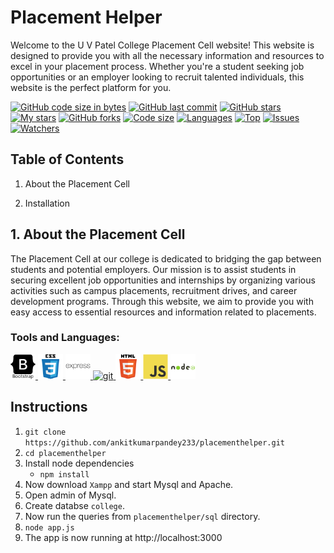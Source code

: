 
# Placement Helper

Welcome to the U V Patel College Placement Cell website! This website is designed to provide you with all the necessary information and resources to excel in your placement process. Whether you're a student seeking job opportunities or an employer looking to recruit talented individuals, this website is the perfect platform for you.


[![GitHub code size in bytes](https://img.shields.io/github/languages/code-size/ankitkumarpandey233/placementhelper?logo=github&style=for-the-badge)](https://github.com/ankitkumarpandey233/placementhelper) 
[![GitHub last commit](https://img.shields.io/github/last-commit/ankitkumarpandey233/placementhelper?style=for-the-badge&logo=git)](https://github.com/ankitkumarpandey233/placementhelper) 
[![GitHub stars](https://img.shields.io/github/stars/ankitkumarpandey233/placementhelper?style=for-the-badge)](https://github.com/ankitkumarpandey233/placementhelper/stargazers) 
[![My stars](https://img.shields.io/github/stars/ankitkumarpandey233?affiliations=OWNER%2CCOLLABORATOR&style=for-the-badge&label=My%20stars)](https://github.com/ankitkumarpandey233/placementhelper/stargazers) 
[![GitHub forks](https://img.shields.io/github/forks/ankitkumarpandey233/placementhelper?style=for-the-badge&logo=git)](https://github.com/ankitkumarpandey233/placementhelper/network)
[![Code size](https://img.shields.io/github/languages/code-size/ankitkumarpandey233/placementhelper?style=for-the-badge)](https://github.com/ankitkumarpandey233/placementhelper/)
[![Languages](https://img.shields.io/github/languages/count/ankitkumarpandey233/placementhelper?style=for-the-badge)](https://github.com/ankitkumarpandey233/placementhelper/)
[![Top](https://img.shields.io/github/languages/top/ankitkumarpandey233/placementhelper?style=for-the-badge&label=Top%20Languages)](https://github.com/ankitkumarpandey233/placementhelper/)
[![Issues](https://img.shields.io/github/issues/ankitkumarpandey233/placementhelper?style=for-the-badge&label=Issues)](https://github.com/ankitkumarpandey233/placementhelper/)
[![Watchers](	https://img.shields.io/github/watchers/ankitkumarpandey233/placementhelper?label=Watch&style=for-the-badge)](https://github.com/ankitkumarpandey233/placementhelper/)





## Table of Contents

1. About the Placement Cell

2. Installation

## 1. About the Placement Cell

The Placement Cell at our college is dedicated to bridging the gap between students and potential employers. Our mission is to assist students in securing excellent job opportunities and internships by organizing various activities such as campus placements, recruitment drives, and career development programs. Through this website, we aim to provide you with easy access to essential resources and information related to placements.


### Tools and Languages: 
<p align="left"> <a href="https://getbootstrap.com" target="_blank"> <img src="https://raw.githubusercontent.com/devicons/devicon/master/icons/bootstrap/bootstrap-plain-wordmark.svg" alt="bootstrap" width="40" height="40"/> </a> <a href="https://www.w3schools.com/css/" target="_blank"> <img src="https://raw.githubusercontent.com/devicons/devicon/master/icons/css3/css3-original-wordmark.svg" alt="css3" width="40" height="40"/> </a> <a href="https://expressjs.com" target="_blank"> <img src="https://raw.githubusercontent.com/devicons/devicon/master/icons/express/express-original-wordmark.svg" alt="express" width="40" height="40"/> </a> <a href="https://git-scm.com/" target="_blank"> <img src="https://www.vectorlogo.zone/logos/git-scm/git-scm-icon.svg" alt="git" width="40" height="40"/> </a> <a href="https://www.w3.org/html/" target="_blank"> <img src="https://raw.githubusercontent.com/devicons/devicon/master/icons/html5/html5-original-wordmark.svg" alt="html5" width="40" height="40"/> </a> <a href="https://developer.mozilla.org/en-US/docs/Web/JavaScript" target="_blank"> <img src="https://raw.githubusercontent.com/devicons/devicon/master/icons/javascript/javascript-original.svg" alt="javascript" width="40" height="40"/> </a> <a href="https://nodejs.org" target="_blank"> <img src="https://raw.githubusercontent.com/devicons/devicon/master/icons/nodejs/nodejs-original-wordmark.svg" alt="nodejs" width="40" height="40"/> </a>  </p>


## Instructions


1. `git clone https://github.com/ankitkumarpandey233/placementhelper.git` 
2. `cd placementhelper`
3. Install node dependencies 
   - `npm install`
4. Now download `Xampp` and start Mysql and Apache.
5. Open admin of Mysql.
6. Create databse `college`.
7. Now run the queries from `placementhelper/sql` directory.
5. `node app.js`
6. The app is now running at http://localhost:3000 





